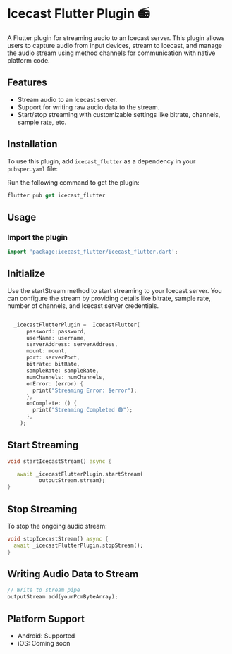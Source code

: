 # Icecast Flutter Plugin 📻

A Flutter plugin for streaming audio to an Icecast server. This plugin allows users to capture audio from input devices, stream to Icecast, and manage the audio stream using method channels for communication with native platform code.

## Features

- Stream audio to an Icecast server.
- Support for writing raw audio data to the stream.
- Start/stop streaming with customizable settings like bitrate, channels, sample rate, etc.

## Installation

To use this plugin, add `icecast_flutter` as a dependency in your `pubspec.yaml` file:

Run the following command to get the plugin:

```dart
flutter pub get icecast_flutter
```

## Usage

### Import the plugin

```dart
import 'package:icecast_flutter/icecast_flutter.dart';
```

## Initialize

Use the startStream method to start streaming to your Icecast server. You can configure the stream by providing details like bitrate, sample rate, number of channels, and Icecast server credentials.

```dart

  _icecastFlutterPlugin =  IcecastFlutter(
      password: password,
      userName: username,
      serverAddress: serverAddress,
      mount: mount,
      port: serverPort,
      bitrate: bitRate,
      sampleRate: sampleRate,
      numChannels: numChannels,
      onError: (error) {
        print("Streaming Error: $error");
      },
      onComplete: () {
        print("Streaming Completed 🟢");
      },
    );

```

## Start Streaming

```dart
void startIcecastStream() async {

   await _icecastFlutterPlugin.startStream(
          outputStream.stream);
}
```

## Stop Streaming

To stop the ongoing audio stream:

```dart
void stopIcecastStream() async {
  await _icecastFlutterPlugin.stopStream();
}
```

## Writing Audio Data to Stream

```dart
// Write to stream pipe 
outputStream.add(yourPcmByteArray);

```

## Platform Support

- Android: Supported
- iOS: Coming soon
